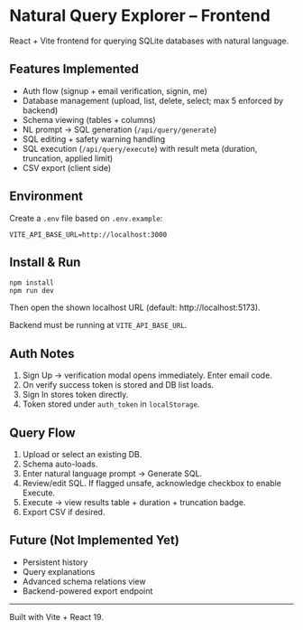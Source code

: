 # Natural Query Explorer – Frontend

React + Vite frontend for querying SQLite databases with natural language.

## Features Implemented

- Auth flow (signup + email verification, signin, me)
- Database management (upload, list, delete, select; max 5 enforced by backend)
- Schema viewing (tables + columns)
- NL prompt → SQL generation (`/api/query/generate`)
- SQL editing + safety warning handling
- SQL execution (`/api/query/execute`) with result meta (duration, truncation, applied limit)
- CSV export (client side)

## Environment

Create a `.env` file based on `.env.example`:

```
VITE_API_BASE_URL=http://localhost:3000
```

## Install & Run

```
npm install
npm run dev
```

Then open the shown localhost URL (default: http://localhost:5173).

Backend must be running at `VITE_API_BASE_URL`.

## Auth Notes

1. Sign Up → verification modal opens immediately. Enter email code.
2. On verify success token is stored and DB list loads.
3. Sign In stores token directly.
4. Token stored under `auth_token` in `localStorage`.

## Query Flow

1. Upload or select an existing DB.
2. Schema auto-loads.
3. Enter natural language prompt → Generate SQL.
4. Review/edit SQL. If flagged unsafe, acknowledge checkbox to enable Execute.
5. Execute → view results table + duration + truncation badge.
6. Export CSV if desired.

## Future (Not Implemented Yet)

- Persistent history
- Query explanations
- Advanced schema relations view
- Backend-powered export endpoint

---

Built with Vite + React 19.
